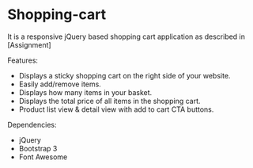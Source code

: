 # Shopping-cart

It is a responsive jQuery based shopping cart application as described in [Assignment]

Features:

* Displays a sticky shopping cart on the right side of your website.
* Easily add/remove items.
* Displays how many items in your basket.
* Displays the total price of all items in the shopping cart.
* Product list view & detail view with add to cart CTA buttons.


Dependencies:

* jQuery
* Bootstrap 3
* Font Awesome 
